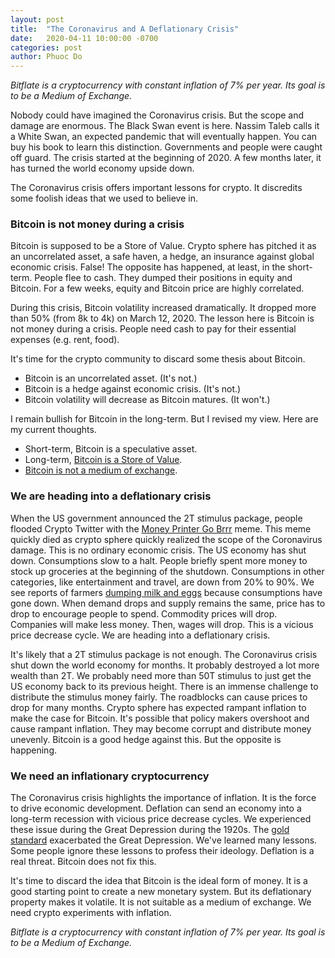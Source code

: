 ```yaml
---
layout: post
title:  "The Coronavirus and A Deflationary Crisis"
date:   2020-04-11 10:00:00 -0700
categories: post
author: Phuoc Do
---
```


*Bitflate is a cryptocurrency with constant inflation of 7% per year. Its goal is to be a Medium of Exchange.*

Nobody could have imagined the Coronavirus crisis. But the scope and damage are enormous. The Black Swan event is here. Nassim Taleb calls it a White Swan, an expected pandemic that will eventually happen. You can buy his book to learn this distinction. Governments and people were caught off guard. The crisis started at the beginning of 2020. A few months later, it has turned the world economy upside down.

The Coronavirus crisis offers important lessons for crypto. It discredits some foolish ideas that we used to believe in. 

### Bitcoin is not money during a crisis

Bitcoin is supposed to be a Store of Value. Crypto sphere has pitched it as an uncorrelated asset, a safe haven, a hedge, an insurance against global economic crisis. False! The opposite has happened, at least, in the short-term. People flee to cash. They dumped their positions in equity and Bitcoin. For a few weeks, equity and Bitcoin price are highly correlated.

During this crisis, Bitcoin volatility increased dramatically. It dropped more than 50% (from 8k to 4k) on March 12, 2020. The lesson here is Bitcoin is not money during a crisis. People need cash to pay for their essential expenses (e.g. rent, food).

It's time for the crypto community to discard some thesis about Bitcoin.

* Bitcoin is an uncorrelated asset. (It's not.)
* Bitcoin is a hedge against economic crisis. (It's not.)
* Bitcoin volatility will decrease as Bitcoin matures. (It won't.)

I remain bullish for Bitcoin in the long-term. But I revised my view. Here are my current thoughts.

* Short-term, Bitcoin is a speculative asset.
* Long-term, [Bitcoin is a Store of Value](/post/2020/03/17/bitcoin-is-a-store-of-value.html).
* [Bitcoin is not a medium of exchange](/post/2019/11/24/bitcoin-will-not-be-a-medium-of-exchange.html).

### We are heading into a deflationary crisis

When the US government announced the 2T stimulus package, people flooded Crypto Twitter with the [Money Printer Go Brrr](https://knowyourmeme.com/memes/money-printer-go-brrr) meme. This meme quickly died as crypto sphere quickly realized the scope of the Coronavirus damage. This is no ordinary economic crisis. The US economy has shut down. Consumptions slow to a halt. People briefly spent more money to stock up groceries at the beginning of the shutdown. Consumptions in other categories, like entertainment and travel, are down from 20% to 90%. We see reports of farmers [dumping milk and eggs](https://www.wsj.com/articles/farmers-deal-with-glut-of-food-as-coronavirus-closes-restaurants-11586439722) because consumptions have gone down. When demand drops and supply remains the same, price has to drop to encourage people to spend. Commodity prices will drop. Companies will make less money. Then, wages will drop. This is a vicious price decrease cycle. We are heading into a deflationary crisis.

It's likely that a 2T stimulus package is not enough. The Coronavirus crisis shut down the world economy for months. It probably destroyed a lot more wealth than 2T. We probably need more than 50T stimulus to just get the US economy back to its previous height. There is an immense challenge to distribute the stimulus money fairly. The roadblocks can cause prices to drop for many months. Crypto sphere has expected rampant inflation to make the case for Bitcoin. It's possible that policy makers overshoot and cause rampant inflation. They may become corrupt and distribute money unevenly. Bitcoin is a good hedge against this. But the opposite is happening. 

### We need an inflationary cryptocurrency

The Coronavirus crisis highlights the importance of inflation. It is the force to drive economic development. Deflation can send an economy into a long-term recession with vicious price decrease cycles. We experienced these issue during the Great Depression during the 1920s. The [gold standard](https://en.wikipedia.org/wiki/Great_Depression#The_gold_standard_and_the_spreading_of_global_depression) exacerbated the Great Depression. We've learned many lessons. Some people ignore these lessons to profess their ideology. Deflation is a real threat. Bitcoin does not fix this.

It's time to discard the idea that Bitcoin is the ideal form of money. It is a good starting point to create a new monetary system. But its deflationary property makes it volatile. It is not suitable as a medium of exchange. We need crypto experiments with inflation.

*Bitflate is a cryptocurrency with constant inflation of 7% per year. Its goal is to be a Medium of Exchange.*